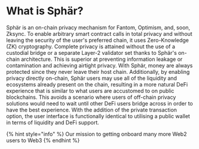 # What is Sphär?

Sphär is an on-chain privacy mechanism for Fantom, Optimism, and, soon, Zksync. To enable arbitrary smart contract calls in total privacy and without leaving the security of the user's preferred chain, it uses Zero-Knowledge (ZK) cryptography. Complete privacy is attained without the use of a custodial bridge or a separate Layer-2 validator set thanks to Sphär's on-chain architecture. This is superior at preventing information leakage or contamination and achieving airtight privacy. With Sphär, money are always protected since they never leave their host chain. Additionally, by enabling privacy directly on-chain, Sphär users may use all of the liquidity and ecosystems already present on the chain, resulting in a more natural DeFi experience that is similar to what users are accustomed to on public blockchains. This avoids a scenario where users of off-chain privacy solutions would need to wait until other DeFi users bridge across in order to have the best experience. With the addition of the private transaction option, the user interface is functionally identical to utilising a public wallet in terms of liquidity and DeFi support.

{% hint style="info" %}
Our mission to getting onboard many more Web2 users to Web3
{% endhint %}
